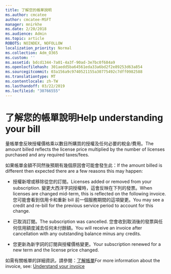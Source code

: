 ```yaml
---
title: 了解您的帳單說明
ms.author: cmcatee
author: cmcatee-MSFT
manager: mnirkhe
ms.date: 2/20/2018
ms.audience: Admin
ms.topic: article
ROBOTS: NOINDEX, NOFOLLOW
localization_priority: Normal
ms.collection: Adm_O365
ms.custom: ''
ms.assetid: bdcd1344-7a01-4a3f-90ad-3e7bc0f684a9
ms.openlocfilehash: 301aedd5ba64561eda33a6bd2f2e89253d63a854
ms.sourcegitcommit: 03a156a9c9740521155a30775492c7dff0982588
ms.translationtype: MT
ms.contentlocale: zh-TW
ms.lasthandoff: 03/22/2019
ms.locfileid: "30766555"
---
```

# <a name="help-understanding-your-bill"></a><span data-ttu-id="f502e-102">了解您的帳單說明</span><span class="sxs-lookup"><span data-stu-id="f502e-102">Help understanding your bill</span></span>

<span data-ttu-id="f502e-103">量帳單會反映授權價格乘以數目所購買的授權及任何必要的稅金/費用。</span><span class="sxs-lookup"><span data-stu-id="f502e-103">The amount billed reflects the license price multiplied by the number of licenses purchased and any required taxes/fees.</span></span>
  
<span data-ttu-id="f502e-104">如果帳單金額不同然後預期有幾個原因會可能會發生此：</span><span class="sxs-lookup"><span data-stu-id="f502e-104">If the amount billed is different then expected there are a few reasons this may happen:</span></span>
  
- <span data-ttu-id="f502e-105">授權新增或移除從您的訂閱。</span><span class="sxs-lookup"><span data-stu-id="f502e-105">Licenses added or removed from your subscription.</span></span> <span data-ttu-id="f502e-106">變更大西洋字詞授權時，這會反映在下列的發票。</span><span class="sxs-lookup"><span data-stu-id="f502e-106">When licenses are changed mid-term, this is reflected on the following invoice.</span></span> <span data-ttu-id="f502e-107">您可能會看到信用卡和重新 bill 前一個服務期間的這項變更。</span><span class="sxs-lookup"><span data-stu-id="f502e-107">You may see a credit and re-bill for the previous service period to account for this change.</span></span>
    
- <span data-ttu-id="f502e-108">已取消訂閱。</span><span class="sxs-lookup"><span data-stu-id="f502e-108">The subscription was cancelled.</span></span> <span data-ttu-id="f502e-109">您會收到取消後的發票與任何信用額度減去任何未付餘額。</span><span class="sxs-lookup"><span data-stu-id="f502e-109">You will receive an invoice after cancellation with any outstanding balance minus any credits.</span></span>
    
- <span data-ttu-id="f502e-110">您更新為新字詞的訂閱與授權價格變更。</span><span class="sxs-lookup"><span data-stu-id="f502e-110">Your subscription renewed for a new term and the license price changed.</span></span>
    
<span data-ttu-id="f502e-111">如需有關帳單的詳細資訊，請參閱：[了解帳單](https://support.office.com/article/0724b428-fb59-4962-8c37-6674166d7507)</span><span class="sxs-lookup"><span data-stu-id="f502e-111">For more information about the invoice, see: [Understand your invoice](https://support.office.com/article/0724b428-fb59-4962-8c37-6674166d7507)</span></span>
  

